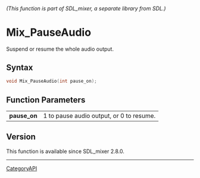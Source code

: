 ###### (This function is part of SDL_mixer, a separate library from SDL.)
# Mix_PauseAudio

Suspend or resume the whole audio output.

## Syntax

```c
void Mix_PauseAudio(int pause_on);

```

## Function Parameters

|                  |                                          |
| ---------------- | ---------------------------------------- |
| **pause_on**     | 1 to pause audio output, or 0 to resume. |

## Version

This function is available since SDL_mixer 2.8.0.

----
[CategoryAPI](CategoryAPI)

